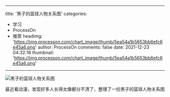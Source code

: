 
---
title: '黑子的篮球人物关系图'
categories: 
 - 学习
 - ProcessOn
 - 推荐
headimg: 'https://img.processon.com/chart_image/thumb/5ea54a1b5653bb6efc6e45a6.png'
author: ProcessOn
comments: false
date: 2021-12-23 04:32:16
thumbnail: 'https://img.processon.com/chart_image/thumb/5ea54a1b5653bb6efc6e45a6.png'
---

<div>   
<img class="thumb" alt="黑子的篮球人物关系图" src="https://img.processon.com/chart_image/thumb/5ea54a1b5653bb6efc6e45a6.png" referrerpolicy="no-referrer">
<p>最近看动漫，发现好多人长得太像都分不清了，整理了一份黑子的篮球人物关系图</p>  
</div>
            
